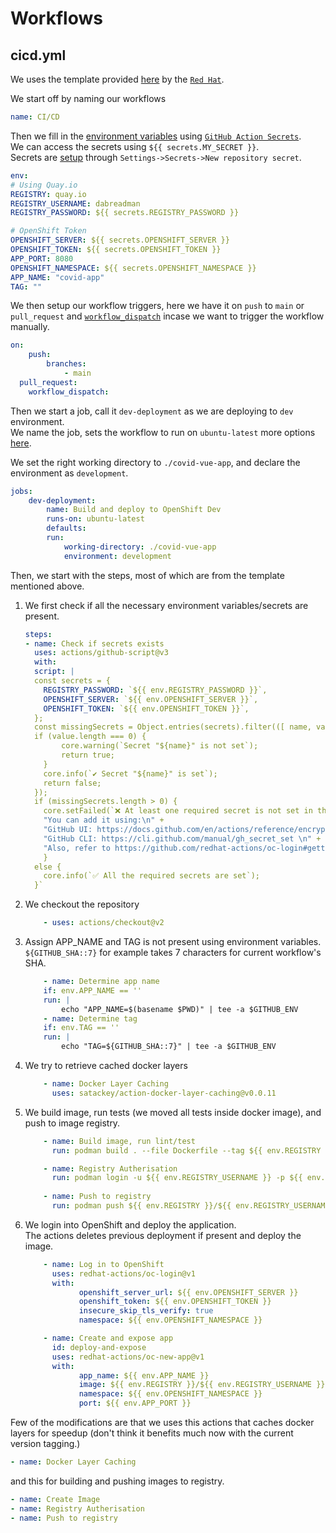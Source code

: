 # Workflows

## cicd.yml

We uses the template provided [here](https://www.openshift.com/blog/deploying-to-openshift-using-github-actions) by the [`Red Hat`](https://github.com/redhat-actions).

We start off by naming our workflows

```yaml
name: CI/CD
```

Then we fill in the [environment variables](https://docs.github.com/en/actions/reference/environment-variables) using [`GitHub Action Secrets`](https://docs.github.com/en/actions/reference/encrypted-secrets).  
We can access the secrets using `${{ secrets.MY_SECRET }}`.  
Secrets are [setup](https://docs.github.com/en/actions/reference/encrypted-secrets#creating-encrypted-secrets-for-a-repository) through `Settings->Secrets->New repository secret`.

```yaml
env:
# Using Quay.io
REGISTRY: quay.io
REGISTRY_USERNAME: dabreadman
REGISTRY_PASSWORD: ${{ secrets.REGISTRY_PASSWORD }}

# OpenShift Token
OPENSHIFT_SERVER: ${{ secrets.OPENSHIFT_SERVER }}
OPENSHIFT_TOKEN: ${{ secrets.OPENSHIFT_TOKEN }}
APP_PORT: 8080
OPENSHIFT_NAMESPACE: ${{ secrets.OPENSHIFT_NAMESPACE }}
APP_NAME: "covid-app"
TAG: ""
```

We then setup our workflow triggers, here we have it on `push` to `main` or `pull_request` and [`workflow_dispatch`](https://docs.github.com/en/actions/reference/events-that-trigger-workflows#workflow_dispatch) incase we want to trigger the workflow manually.

```yaml
on:
    push:
        branches:
            - main
  pull_request:
    workflow_dispatch:
```

Then we start a job, call it `dev-deployment` as we are deploying to `dev` environment.  
We name the job, sets the workflow to run on `ubuntu-latest` more options [here](https://docs.github.com/en/actions/using-github-hosted-runners/about-github-hosted-runners#supported-runners-and-hardware-resources).

We set the right working directory to `./covid-vue-app`, and declare the environment as `development`.

```yaml
jobs:
    dev-deployment:
        name: Build and deploy to OpenShift Dev
        runs-on: ubuntu-latest
        defaults:
        run:
            working-directory: ./covid-vue-app
            environment: development
```

Then, we start with the steps, most of which are from the template mentioned above.  

1. We first check if all the necessary environment variables/secrets are present.

    ```yaml
    steps:
    - name: Check if secrets exists
      uses: actions/github-script@v3
      with:
      script: |
      const secrets = {
        REGISTRY_PASSWORD: `${{ env.REGISTRY_PASSWORD }}`,
        OPENSHIFT_SERVER: `${{ env.OPENSHIFT_SERVER }}`,
        OPENSHIFT_TOKEN: `${{ env.OPENSHIFT_TOKEN }}`,
      };
      const missingSecrets = Object.entries(secrets).filter(([ name, value ]) => {
      if (value.length === 0) {
            core.warning(`Secret "${name}" is not set`);
            return true;
        }
        core.info(`✔️ Secret "${name}" is set`);
        return false;
      });
      if (missingSecrets.length > 0) {
        core.setFailed(`❌ At least one required secret is not set in the repository. \n` +
        "You can add it using:\n" +
        "GitHub UI: https://docs.github.com/en/actions/reference/encrypted-secrets#creating-encrypted-secrets-for-a-repository \n" +
        "GitHub CLI: https://cli.github.com/manual/gh_secret_set \n" +
        "Also, refer to https://github.com/redhat-actions/oc-login#getting-started-with-the-action-or-see-example");
        }
      else {
        core.info(`✅ All the required secrets are set`);
      }`
    ```

1. We checkout the repository

    ```yaml
        - uses: actions/checkout@v2
    ```

1. Assign APP_NAME and TAG is not present using environment variables.  
    `${GITHUB_SHA::7}` for example takes 7 characters for current workflow's SHA.

    ```yaml
        - name: Determine app name
        if: env.APP_NAME == ''
        run: |
            echo "APP_NAME=$(basename $PWD)" | tee -a $GITHUB_ENV
        - name: Determine tag
        if: env.TAG == ''
        run: |
            echo "TAG=${GITHUB_SHA::7}" | tee -a $GITHUB_ENV
    ```

1. We try to retrieve cached docker layers

    ```yaml
        - name: Docker Layer Caching
          uses: satackey/action-docker-layer-caching@v0.0.11
    ```

1. We build image, run tests (we moved all tests inside docker image), and push to image registry.

    ```yaml
        - name: Build image, run lint/test
          run: podman build . --file Dockerfile --tag ${{ env.REGISTRY }}/${{ env.REGISTRY_USERNAME }}/${{ env.APP_NAME }}:${{ env.TAG }}

        - name: Registry Autherisation
          run: podman login -u ${{ env.REGISTRY_USERNAME }} -p ${{ env.REGISTRY_PASSWORD }} quay.io
        
        - name: Push to registry
          run: podman push ${{ env.REGISTRY }}/${{ env.REGISTRY_USERNAME }}/${{ env.APP_NAME }}:${{ env.TAG }}
    ```

1. We login into OpenShift and deploy the application.  
The actions deletes previous deployment if present and deploy the image.

    ```yaml
        - name: Log in to OpenShift
          uses: redhat-actions/oc-login@v1
          with:
                openshift_server_url: ${{ env.OPENSHIFT_SERVER }}
                openshift_token: ${{ env.OPENSHIFT_TOKEN }}
                insecure_skip_tls_verify: true
                namespace: ${{ env.OPENSHIFT_NAMESPACE }}

        - name: Create and expose app
          id: deploy-and-expose
          uses: redhat-actions/oc-new-app@v1
          with:
                app_name: ${{ env.APP_NAME }}
                image: ${{ env.REGISTRY }}/${{ env.REGISTRY_USERNAME }}/${{ env.APP_NAME }}:${{ env.TAG }}
                namespace: ${{ env.OPENSHIFT_NAMESPACE }}
                port: ${{ env.APP_PORT }}
    ```

Few of the modifications are that we uses this actions that caches docker layers for speedup (don't think it benefits much now with the current version tagging.)

```yaml
- name: Docker Layer Caching
```

and this for building and pushing images to registry.

```yaml
- name: Create Image
- name: Registry Autherisation
- name: Push to registry
```
